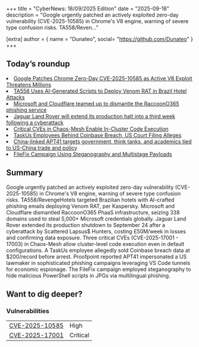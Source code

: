 +++
  title = "CyberNews: 18/09/2025 Edition"
  date = "2025-09-18"
  description = "Google urgently patched an actively exploited zero-day vulnerability (CVE-2025-10585) in Chrome's V8 engine, warning of severe type confusion risks. TA558/Reven..."

  [extra]
  author = { name = "Dunateo", social= "https://github.com/Dunateo" }
  +++
<html><body>
<h2>Today’s roundup</h2>
<li><a href='https://thehackernews.com/2025/09/google-patches-chrome-zero-day-cve-2025.html'>Google Patches Chrome Zero-Day CVE-2025-10585 as Active V8 Exploit Threatens Millions</a></li>
<li><a href='https://thehackernews.com/2025/09/ta558-uses-ai-generated-scripts-to.html'>TA558 Uses AI-Generated Scripts to Deploy Venom RAT in Brazil Hotel Attacks</a></li>
<li><a href='https://securityaffairs.com/182294/cyber-crime/microsoft-and-cloudflare-teamed-up-to-dismantle-the-raccoono365-phishing-service.html'>Microsoft and Cloudflare teamed up to dismantle the RaccoonO365 phishing service</a></li>
<li><a href='https://securityaffairs.com/182312/security/jaguar-land-rover-will-extend-its-production-halt-into-a-third-week-following-a-cyberattack.html'>Jaguar Land Rover will extend its production halt into a third week following a cyberattack</a></li>
<li><a href='https://www.infosecurity-magazine.com/news/cves-chaos-mesh-cluster-code/'>Critical CVEs in Chaos-Mesh Enable In-Cluster Code Execution</a></li>
<li><a href='https://www.infosecurity-magazine.com/news/taskus-employee-coinbase-breach/'>TaskUs Employees Behind Coinbase Breach, US Court Filing Alleges</a></li>
<li><a href='https://securityaffairs.com/182304/apt/china-linked-apt41-targets-government-think-tanks-and-academics-tied-to-us-china-trade-and-policy.html'>China-linked APT41 targets government, think tanks, and academics tied to US-China trade and policy</a></li>
<li><a href='https://www.infosecurity-magazine.com/news/filefix-steganography-multistage/'>FileFix Campaign Using Steganography and Multistage Payloads</a></li>
<h2>Summary</h2>
<p>Google urgently patched an actively exploited zero-day vulnerability (CVE-2025-10585) in Chrome's V8 engine, warning of severe type confusion risks. TA558/RevengeHotels targeted Brazilian hotels with AI-crafted phishing emails deploying Venom RAT, per Kaspersky. Microsoft and Cloudflare dismantled RaccoonO365 PhaaS infrastructure, seizing 338 domains used to steal 5,000+ Microsoft credentials globally. Jaguar Land Rover extended its production shutdown to September 24 after a cyberattack by Scattered Lapsus$ Hunters, costing £50M/week in losses and confirming data exposure. Three critical CVEs (CVE-2025-17001 - 17003) in Chaos-Mesh allow cluster-level code execution even in default configurations. A TaskUs employee allegedly sold Coinbase breach data at $200/record before arrest. Proofpoint reported APT41 impersonated a US lawmaker in sophisticated phishing campaigns leveraging VS Code tunnels for economic espionage. The FileFix campaign employed steganography to hide malicious PowerShell scripts in JPGs via multilingual phishing.</p>
<h2>Want to dig deeper?</h2>
<h3>Vulnerabilities</h3>
<table><tbody><tr> <td><a href='https://vulnerability.circl.lu/vuln/CVE-2025-10585'>CVE-2025-10585</a></td>  <td data-severity='High'>High</td> </tr>
<tr> <td><a href='https://vulnerability.circl.lu/vuln/CVE-2025-17001'>CVE-2025-17001</a></td>  <td data-severity='Critical'>Critical</td> </tr>
</tbody></table></body></html>